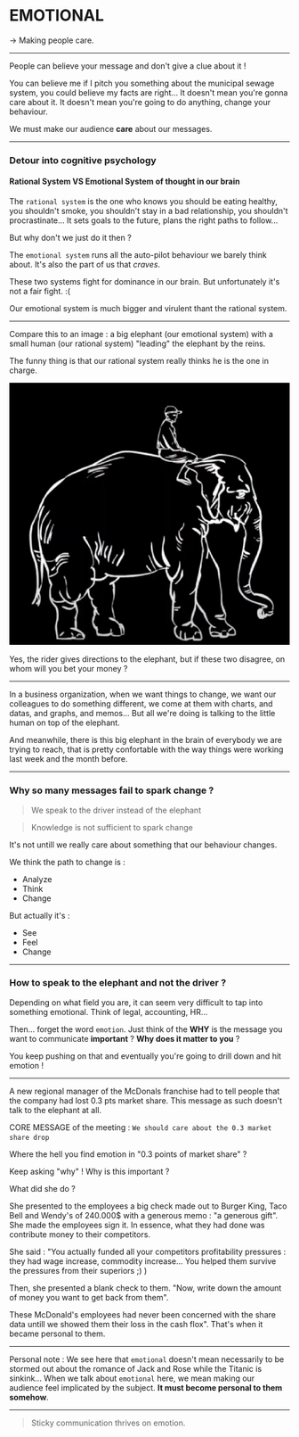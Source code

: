 # EMOTIONAL

&rarr; Making people care.

---

People can believe your message and don't give a clue about it !

You can believe me if I pitch you something about the municipal sewage system, you could believe my facts are right... It doesn't mean you're gonna care about it. It doesn't mean you're going to do anything, change your behaviour.

We must make our audience **care** about our messages.

---

### Detour into cognitive psychology

#### Rational System VS Emotional System of thought in our brain

The `rational system` is the one who knows you should be eating healthy, you shouldn't smoke, you shouldn't stay in a bad relationship, you shouldn't procrastinate... It sets goals to the future, plans the right paths to follow...

But why don't we just do it then ?

The `emotional system` runs all the auto-pilot behaviour we barely think about. It's also the part of us that _craves_.

These two systems fight for dominance in our brain. But unfortunately it's not a fair fight. :(

Our emotional system is much bigger and virulent thant the rational system.

---

Compare this to an image : a big elephant (our emotional system) with a small human (our rational system) "leading" the elephant by the reins.

The funny thing is that our rational system really thinks he is the one in charge.

![alt text](image.png)

Yes, the rider gives directions to the elephant, but if these two disagree, on whom will you bet your money ?

---

In a business organization, when we want things to change, we want our colleagues to do something different, we come at them with charts, and datas, and graphs, and memos... But all we're doing is talking to the little human on top of the elephant.

And meanwhile, there is this big elephant in the brain of everybody we are trying to reach, that is pretty confortable with the way things were working last week and the month before.

---

### Why so many messages fail to spark change ?

> We speak to the driver instead of the elephant

> Knowledge is not sufficient to spark change

It's not untill we really care about something that our behaviour changes.

We think the path to change is :

- Analyze
- Think
- Change

But actually it's :

- See
- Feel
- Change

---

### How to speak to the elephant and not the driver ?

Depending on what field you are, it can seem very difficult to tap into something emotional. Think of legal, accounting, HR...

Then... forget the word `emotion`. Just think of the **WHY** is the message you want to communicate **important** ? **Why does it matter to you** ?

You keep pushing on that and eventually you're going to drill down and hit emotion !

---

A new regional manager of the McDonals franchise had to tell people that the company had lost 0.3 pts market share. This message as such doesn't talk to the elephant at all.

CORE MESSAGE of the meeting : `We should care about the 0.3 market share drop`

Where the hell you find emotion in "0.3 points of market share" ?

Keep asking "why" ! Why is this important ?

What did she do ?

She presented to the employees a big check made out to Burger King, Taco Bell and Wendy's of 240.000$ with a generous memo : "a generous gift". She made the employees sign it. In essence, what they had done was contribute money to their competitors.

She said : "You actually funded all your competitors profitability pressures : they had wage increase, commodity increase... You helped them survive the pressures from their superiors ;) )

Then, she presented a blank check to them. "Now, write down the amount of money you want to get back from them".

These McDonald's employees had never been concerned with the share data untill we showed them their loss in the cash flox". That's when it became personal to them.

---

Personal note :
We see here that `emotional` doesn't mean necessarily to be stormed out about the romance of Jack and Rose while the Titanic is sinkink... When we talk about `emotional` here, we mean making our audience feel implicated by the subject. **It must become personal to them somehow**.

---

> Sticky communication thrives on emotion.
